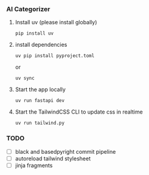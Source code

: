 ### AI Categorizer

1. Install uv (please install globally)
   ```
   pip install uv
   ```

2. install dependencies
   ```
   uv pip install pyproject.toml
   ```
   or
   ```
   uv sync
   ```

3. Start the app locally
   ```
   uv run fastapi dev
   ```

4. Start the TailwindCSS CLI to update css in realtime
   ```
   uv run tailwind.py
   ```

### TODO

- [ ] black and basedpyright commit pipeline
- [ ] autoreload tailwind stylesheet
- [ ] jinja fragments

